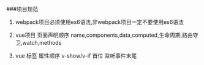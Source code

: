 ###项目规范

1. webpack项目必须使用es6语法,非webpack项目一定不要使用es6语法

2. vue项目 页面声明顺序 name,components,data,computed,生命周期,路由守卫,watch,methods

3. vue 标签 属性顺序 v-show/v-if 首位  监听事件末尾 

